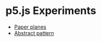 # p5.js Experiments

* [Paper planes](https://sarah37.github.io/p5experiments/paperplanes/)
* [Abstract pattern](https://sarah37.github.io/p5experiments/circlething/)
